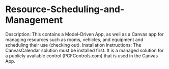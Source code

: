 # Resource-Scheduling-and-Management
Description: This contains a Model-Driven App, as well as a Canvas app for managing resources such as rooms, vehicles, and equipment and scheduling their use (checking out).
Installation instructions: The CanvasCalendar solution must be installed first. It is a managed solution for a publicly available control (PCFControls.com) that is used in the Canvas App.
